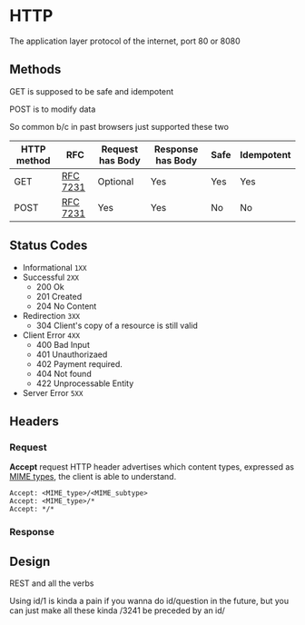 # HTTP

The application layer protocol of the internet, port 80 or 8080

## Methods

GET is supposed to be safe and idempotent

POST is to modify data

So common b/c in past browsers just supported these two

| HTTP method | RFC                                                          | Request has Body | Response has Body | Safe | Idempotent |
| ----------- | ------------------------------------------------------------ | ---------------- | ----------------- | ---- | ---------- |
| GET         | [RFC](https://en.wikipedia.org/wiki/Request_for_Comments_(identifier)) [7231](https://tools.ietf.org/html/rfc7231) | Optional         | Yes               | Yes  | Yes        |
| POST        | [RFC](https://en.wikipedia.org/wiki/Request_for_Comments_(identifier)) [7231](https://tools.ietf.org/html/rfc7231) | Yes              | Yes               | No   | No         |

## Status Codes

- Informational `1XX`
- Successful `2XX`
  - 200 Ok
  - 201 Created
  - 204 No Content
- Redirection `3XX`
  - 304 Client's copy of a resource is still valid
- Client Error `4XX`
  - 400 Bad Input
  - 401 Unauthorizaed
  - 402 Payment required. 
  - 404 Not found
  - 422 Unprocessable Entity
- Server Error `5XX`

## Headers

### Request

**Accept** request HTTP header advertises which content types, expressed as [MIME types](https://developer.mozilla.org/en-US/docs/Web/HTTP/Basics_of_HTTP/MIME_types), the client is able to understand.

```
Accept: <MIME_type>/<MIME_subtype>
Accept: <MIME_type>/*
Accept: */*
```

### Response

## Design

REST and all the verbs

Using id/1 is kinda a pain if you wanna do id/question in the future, but you can just make all these kinda /3241 be preceded by an id/
